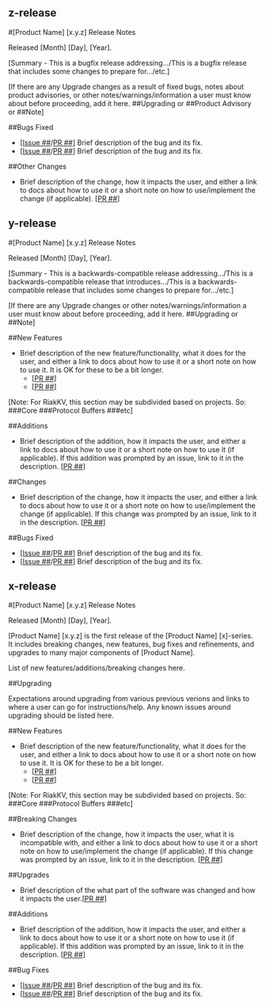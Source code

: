 z-release
----

#[Product Name] [x.y.z] Release Notes

Released [Month] [Day], [Year].

[Summary - This is a bugfix release addressing.../This is a bugfix release that includes some changes to prepare for.../etc.]

[If there are any Upgrade changes as a result of fixed bugs, notes about product advisories, or other notes/warnings/information a user must know about before proceeding, add it here. ##Upgrading or ##Product Advisory or ##Note]

##Bugs Fixed

* [[Issue ##](LINK)/[PR ##](LINK)] Brief description of the bug and its fix.
* [[Issue ##](LINK)/[PR ##](LINK)] Brief description of the bug and its fix.

##Other Changes

* Brief description of the change, how it impacts the user, and either a link to docs about how to use it or a short note on how to use/implement the change (if applicable). [[PR ##](LINK)]


y-release
---
#[Product Name] [x.y.z] Release Notes

Released [Month] [Day], [Year].

[Summary - This is a backwards-compatible release addressing.../This is a backwards-compatible release that introduces.../This is a backwards-compatible release that includes some changes to prepare for.../etc.]

[If there are any Upgrade changes or other notes/warnings/information a user must know about before proceeding, add it here. ##Upgrading or ##Note]

##New Features

* Brief description of the new feature/functionality, what it does for the user, and either a link to docs about how to use it or a short note on how to use it. It is OK for these to be a bit longer. 
    * [[PR ##](LINK)]
    * [[PR ##](LINK)]
    
[Note: For RiakKV, this section may be subdivided based on projects. So:
###Core
###Protocol Buffers
###etc]

##Additions

* Brief description of the addition, how it impacts the user, and either a link to docs about how to use it or a short note on how to use it (if applicable). If this addition was prompted by an issue, link to it in the description. [[PR ##](LINK)]

##Changes

* Brief description of the change, how it impacts the user, and either a link to docs about how to use it or a short note on how to use/implement the change (if applicable). If this change was prompted by an issue, link to it in the description. [[PR ##](LINK)]

##Bugs Fixed

* [[Issue ##](LINK)/[PR ##](LINK)] Brief description of the bug and its fix.
* [[Issue ##](LINK)/[PR ##](LINK)] Brief description of the bug and its fix.


x-release
---
#[Product Name] [x.y.z] Release Notes

Released [Month] [Day], [Year].

[Product Name] [x.y.z] is the first release of the [Product Name] [x]-series. It includes breaking changes, new features, bug fixes and refinements, and upgrades to many major components of [Product Name].

List of new features/additions/breaking changes here.

##Upgrading

Expectations around upgrading from various previous verions and links to where a user can go for instructions/help. Any known issues around upgrading should be listed here.

##New Features

* Brief description of the new feature/functionality, what it does for the user, and either a link to docs about how to use it or a short note on how to use it. It is OK for these to be a bit longer. 
    * [[PR ##](LINK)]
    * [[PR ##](LINK)]
    
[Note: For RiakKV, this section may be subdivided based on projects. So:
###Core
###Protocol Buffers
###etc]

##Breaking Changes

* Brief description of the change, how it impacts the user, what it is incompatible with, and either a link to docs about how to use it or a short note on how to use/implement the change (if applicable). If this change was prompted by an issue, link to it in the description. [[PR ##](LINK)] 

##Upgrades

* Brief description of the what part of the software was changed and how it impacts the user.[[PR ##](LINK)]

##Additions

* Brief description of the addition, how it impacts the user, and either a link to docs about how to use it or a short note on how to use it (if applicable). If this addition was prompted by an issue, link to it in the description. [[PR ##](LINK)]

##Bug Fixes

* [[Issue ##](LINK)/[PR ##](LINK)] Brief description of the bug and its fix.
* [[Issue ##](LINK)/[PR ##](LINK)] Brief description of the bug and its fix.

